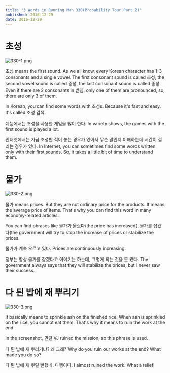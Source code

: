 ```yaml
---
title: "3 Words in Running Man 330(Probability Tour Part 2)"
published: 2016-12-29
date: 2016-12-29
---
```

# 초성

![330-1.png](/images/330-1.png)

초성 means the first sound. As we all know, every Korean character has 1-3 consonants and a single vowel. The first consonant sound is called 초성, the second vowel sound is called 중성, the last consonant sound is called 종성. Even if there are 2 consonants in 받침, only one of them are pronounced, so, there are only 3 of them.

In Korean, you can find some words with 초성s. Because it's fast and easy. It's called 초성 검색. 

예능에서는 초성을 사용한 게임을 많이 한다. 
In variety shows, the games with the first sound is played a lot. 

인터넷에서는 가끔 초성만 적어 놓는 경우가 있어서 무슨 말인지 이해하는데 시간이 걸리는 경우가 있다. 
In Internet, you can sometimes find some words written only with their first sounds. So, it takes a little bit of time to understand them. 

# 물가

![330-2.png](/images/330-2.png)

물가 means prices. But they are not ordinary price for the products. It means the average price of items. That's why you can find this word in many economy-related articles. 

You can find phrases like 물가가 올랐다(the price has increased), 물가를 잡겠다(the government will try to stop the increase of prices or stabilize the prices. 

물가가 계속 오르고 있다. 
Prices are continuously increasing. 

정부는 항상 물가를 잡겠다고 이야기는 하는데, 그렇게 되는 것을 못 봤다. 
The government always says that they will stabilize the prices, but I never saw their success. 


# 다 된 밥에 재 뿌리기

![330-3.png](/images/330-3.png)

It basically means to sprinkle ash on the finished rice. When ash is sprinkled on the rice, you cannot eat them. That's why it means to ruin the work at the end.

In the screenshot, 권렬 VJ ruined the mission, so this phrase is used. 

다 된 밥에 재 뿌리기냐? 왜 그래?
Why do you ruin our works at the end? What made you do so?

다 된 밥에 재 뿌릴 뻔했네. 다행이다. 
I almost ruined the work. What a relief!

